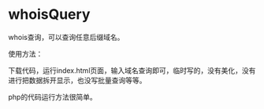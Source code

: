 # whoisQuery

whois查询，可以查询任意后缀域名。

使用方法：

下载代码，运行index.html页面，输入域名查询即可，临时写的，没有美化，没有进行把数据拆开显示，也没写批量查询等等。

php的代码运行方法很简单。
